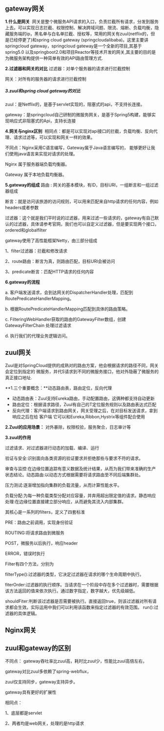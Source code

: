 ## gateway网关

**1.什么是网关**
 网关是整个微服务API请求的入口，负责拦截所有请求，分发到服务上去。可以实现日志拦截、权限控制、解决跨域问题、限流、熔断、负载均衡，隐藏服务端的ip，黑名单与白名单拦截、授权等，常用的网关有zuul(netflix的，但是已经停更了)和spring cloud gateway (springcloudalibaba)。这里主要讲springcloud gateway，springcloud gateway是一个全新的项目,其基于spring5.0 以及springboot2.0和项目Reactor等技术开发的网关,其主要的目的是为微服务架构提供一种简单有效的API路由管理方式.

**2.过滤器和网关的对比**
过滤器：对单个服务器的请求进行拦截控制

网关：对所有的服务器的请求进行拦截控制

##### 3.zuul和spring cloud gateway的对比

zuul：是Netflix的，是基于servlet实现的，阻塞式的api，不支持长连接。

gateway：是springcloud自己研制的微服务网关，是基于Spring5构建，能够实现响应式非阻塞式的Api，支持长连接

**4.网关与nginx区别** 
相同点：都是可以实现对api接口的拦截，负载均衡、反向代理、请求过滤等，可以实现和网关一样的效果。

不同点：Nginx采用C语言编写，Gateway属于Java语言编写的， 能够更好让我们使用java语言来实现对请求的处理。

Nginx 属于服务器端负载均衡器。

Gateway 属于本地负载均衡器。 

**5.gateway的组成**
路由 : 网关的基本模块，有ID，目标URI，一组断言和一组过滤器组成

断言：就是访问该旅游的访问规则，可以用来匹配来自http请求的任何内容，例如headers或者参数

过滤器：这个就是我们平时说的过滤器，用来过滤一些请求的，gateway有自己默认的过滤器，具体请参考官网，我们也可以自定义过滤器，但是要实现两个接口，ordered和globalfilter

gateway使用了高性能框架Netty，由三部分组成

1、filter过滤器：拦截和修改请求

2、route路由：断言为真，则路由匹配，目标URI会被访问

3、predicate断言：匹配HTTP请求的任何内容



**6.gateway的流程**

a. 客户端发送请求，会到达网关的DispatcherHandler处理，匹配到RoutePredicateHandlerMapping。

b. 根据RoutePredicateHandlerMapping匹配到具体的路由策略。

c. FilteringWebHandler获取的路由的GatewayFilter数组，创建 GatewayFilterChain 处理过滤请求

d. 执行我们的代理业务逻辑访问。



## zuul网关

Zuul是对SpringCloud提供的成熟对的路由方案，他会根据请求的路径不同，网关会定位到指定的 微服务，并代S请求到不同的微服务接口，他对外隐蔽了微服务的真正接口地址.

**1.三个重要概念：**动态路由表，路由定位，反向代理

-   动态路由表：Zuul支持Eureka路由，手动配置路由，这俩种都支持自动更新
-   路由定位：根据请求路径，Zuul有自己的T定位服务规则以及路由表达式匹配
-   反向代理：客户端请求到路由网关，网关受理之后，在对目标发送请求，拿到响应之后在给 客户端
    它可以和Eureka,Ribbon,Hystrix等组件配合使用

**2.Zuul的应用场景：**
  对外暴除，权限校验，服务聚合，日志审计等



**3.zuul的作用**

过滤请求、对过滤器进行动态的加载、编译、运行

验证与安全:识别面向各类资源的验证要求并拒绝那些与要求不符的请求。

审查与监控:在边缘位置追踪有意义数据及统计结果，从而为我们带来准确的生产状态结论。动态路由:以动态方式根据需要将请求路由至不同后端集群处。

压力测试:逐渐增加指向集群的负载流量，从而计算性能水平。

负载分配:为每一种负载类型分配对应容量，并弃用超出限定值的请求。静态响应处理:在边缘位置直接建立部分响应，从而避免其流入内部集群。

其核心是一系列的filters，定义了四套标准

PRE：路由之前调用，实现身份验证

ROUTING:将请求路由到微服务

POST，微服务以后执行，响应header

ERROR，错误时执行

Filter有四个方法，分别为

filterType():过滤器的类型，它决定过滤器在请求的哪个生命周期中执行。

fiterOrder:过滤器的执行顺序。当请求在一个阶段中存在多个过滤器时，需要根据该方法返回的值来依次执行。通过数字指定，数字越大，优先级越低。

shouldFiter:判断该过滤器是否需要被执行。直接返回true，则该过滤器对所有请求都会生效。实际运用中我们可以利用该函数来指定过滤器的有效范围。 run():过滤器的具体逻辑。



## Nginx网关



## zuul和gateway的区别

不同点：
gateway吞吐率比zuul高，耗时比zuul少，性能比zuul高倍左右，

gateway对比zuul多依赖了spring-webflux，

zuul仅支持同步，gateway支持异步。

gateway具有更好的扩展性



相同点：

1、底层都是servlet

2、两者均是web网关，处理的是http请求